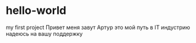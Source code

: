 # hello-world
my first project
Привет меня завут Артур это мой путь в IT индустрию надеюсь на вашу поддержку 

